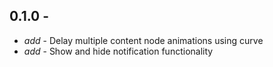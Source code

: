 
## 0.1.0 -

* _add_ - Delay multiple content node animations using curve
* _add_ - Show and hide notification functionality
